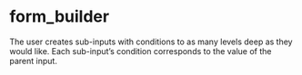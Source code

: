 # form_builder
The user creates sub-inputs with conditions to as many levels deep as they would like. Each sub-input’s condition corresponds to the value of the parent input. 
